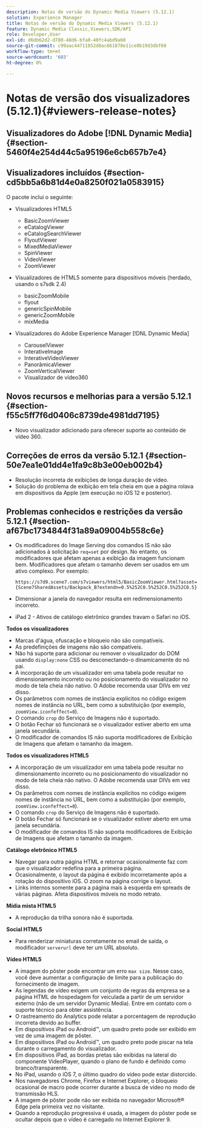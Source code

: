 ```yaml
---
description: Notas de versão do Dynamic Media Viewers (5.12.1)
solution: Experience Manager
title: Notas de versão do Dynamic Media Viewers (5.12.1)
feature: Dynamic Media Classic,Viewers,SDK/API
role: Developer,User
exl-id: d6db62d2-d780-48d6-bfa0-40fc4abd9a60
source-git-commit: c99aac44711852d8ac661878e11ce0b19d3dbf60
workflow-type: tm+mt
source-wordcount: '603'
ht-degree: 0%

---
```


# Notas de versão dos visualizadores (5.12.1){#viewers-release-notes}

## Visualizadores do Adobe [!DNL Dynamic Media] {#section-5460f4e254d44c5a95196e6cb657b7e4}

## Visualizadores incluídos {#section-cd5bb5a6b81d4e0a8250f021a0583915}

O pacote inclui o seguinte:

* Visualizadores HTML5

   * BasicZoomViewer
   * eCatalogViewer
   * eCatalogSearchViewer
   * FlyoutViewer
   * MixedMediaViewer
   * SpinViewer
   * VideoViewer
   * ZoomViewer

* Visualizadores de HTML5 somente para dispositivos móveis (herdado, usando o s7sdk 2.4)

   * basicZoomMobile
   * flyout
   * genericSpinMobile
   * genericZoomMobile
   * mixMedia

* Visualizadores do Adobe Experience Manager [!DNL Dynamic Media]

   * CarouselViewer
   * InterativeImage
   * InterativeVideoViewer
   * PanorâmicaViewer
   * ZoomVerticalViewer
   * Visualizador de vídeo360

## Novos recursos e melhorias para a versão 5.12.1 {#section-f55c5ff7f6d0406c8739de4981dd7195}

* Novo visualizador adicionado para oferecer suporte ao conteúdo de vídeo 360.

## Correções de erros da versão 5.12.1 {#section-50e7ea1e01dd4e1fa9c8b3e00eb002b4}

* Resolução incorreta de exibições de longa duração de vídeo.
* Solução do problema de exibição em tela cheia em que a página rolava em dispositivos da Apple (em execução no iOS 12 e posterior).

## Problemas conhecidos e restrições da versão 5.12.1 {#section-af67bc1734844f31a89a09004b558c6e}

* Os modificadores do Image Serving dos comandos IS não são adicionados à solicitação `req=set` por design. No entanto, os modificadores que afetam apenas a exibição da imagem funcionam bem. Modificadores que afetam o tamanho devem ser usados em um ativo complexo. Por exemplo:

   `https://s7d9.scene7.com/s7viewers/html5/BasicZoomViewer.html?asset= {Scene7SharedAssets/Backpack_B?extendn=0.5%252C0.5%252C0.5%252C0.5}`

* Dimensionar a janela do navegador resulta em redimensionamento incorreto.
* iPad 2 - Ativos de catálogo eletrônico grandes travam o Safari no iOS.

**Todos os visualizadores**

* Marcas d&#39;água, ofuscação e bloqueio não são compatíveis.
* As predefinições de imagens não são compatíveis.
* Não há suporte para adicionar ou remover o visualizador do DOM usando `display:none` CSS ou desconectando-o dinamicamente do nó pai.
* A incorporação de um visualizador em uma tabela pode resultar no dimensionamento incorreto ou no posicionamento do visualizador no modo de tela cheia não nativo. O Adobe recomenda usar DIVs em vez disso.
* Os parâmetros com nomes de instância explícitos no código exigem nomes de instância no URL, bem como a substituição (por exemplo, `zoomView.iconfeffect=0`).
* O comando `crop` do Serviço de Imagens não é suportado.
* O botão Fechar só funcionará se o visualizador estiver aberto em uma janela secundária.
* O modificador de comandos IS não suporta modificadores de Exibição de Imagens que afetam o tamanho da imagem.

**Todos os visualizadores HTML5**

* A incorporação de um visualizador em uma tabela pode resultar no dimensionamento incorreto ou no posicionamento do visualizador no modo de tela cheia não nativo. O Adobe recomenda usar DIVs em vez disso.
* Os parâmetros com nomes de instância explícitos no código exigem nomes de instância no URL, bem como a substituição (por exemplo, `zoomView.iconfeffect=0`).
* O comando `crop` do Serviço de Imagens não é suportado.
* O botão Fechar só funcionará se o visualizador estiver aberto em uma janela secundária.
* O modificador de comandos IS não suporta modificadores de Exibição de Imagens que afetam o tamanho da imagem.

**Catálogo eletrônico HTML5**

* Navegar para outra página HTML e retornar ocasionalmente faz com que o visualizador redefina para a primeira página.
* Ocasionalmente, o layout da página é exibido incorretamente após a rotação do dispositivo iOS. O zoom na página corrige o layout.
* Links internos somente para a página mais à esquerda em spreads de várias páginas. Afeta dispositivos móveis no modo retrato.

**Mídia mista HTML5**

* A reprodução da trilha sonora não é suportada.

**Social HTML5**

* Para renderizar miniaturas corretamente no email de saída, o modificador `serverurl` deve ter um URL absoluto.

**Vídeo HTML5**

* A imagem do pôster pode encontrar um erro `max size`. Nesse caso, você deve aumentar a configuração de limite para a publicação do fornecimento de imagem.
* As legendas de vídeo exigem um conjunto de regras da empresa se a página HTML de hospedagem for veiculada a partir de um servidor externo (não de um servidor Dynamic Media). Entre em contato com o suporte técnico para obter assistência.
* O rastreamento do Analytics pode relatar a porcentagem de reprodução incorreta devido ao buffer.
* Em dispositivos iPad ou Android™, um quadro preto pode ser exibido em vez de uma imagem de pôster.
* Em dispositivos iPad ou Android™, um quadro preto pode piscar na tela durante o carregamento do visualizador.
* Em dispositivos iPad, as bordas pretas são exibidas na lateral do componente VideoPlayer, quando o plano de fundo é definido como branco/transparente.
* No iPad, usando o iOS 7, o último quadro do vídeo pode estar distorcido.
* Nos navegadores Chrome, Firefox e Internet Explorer, o bloqueio ocasional de macro pode ocorrer durante a busca de vídeo no modo de transmissão HLS.
* A imagem de pôster pode não ser exibida no navegador Microsoft® Edge pela primeira vez no visitante.
* Quando a reprodução progressiva é usada, a imagem do pôster pode se ocultar depois que o vídeo é carregado no Internet Explorer 9.
